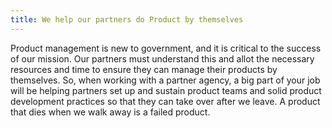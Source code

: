 ```yaml
---
title: We help our partners do Product by themselves
---
```

Product management is new to government, and it is critical to the success of our mission. Our partners must understand this and allot the necessary resources and time to ensure they can manage their products by themselves. So, when working with a partner agency, a big part of your job will be helping partners set up and sustain product teams and solid product development practices so that they can take over after we leave. A product that dies when we walk away is a failed product.

